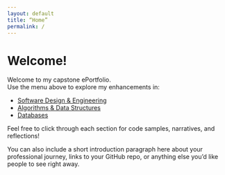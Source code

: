 ```yaml
---
layout: default
title: “Home”
permalink: /
---
```


# Welcome!

Welcome to my capstone ePortfolio.  
Use the menu above to explore my enhancements in:

- [Software Design & Engineering](/software-design)
- [Algorithms & Data Structures](/algorithms-data-structures)
- [Databases](/databases)

Feel free to click through each section for code samples, narratives, and reflections!

You can also include a short introduction paragraph here about your professional journey, links to your GitHub repo, or anything else you’d like people to see right away.
